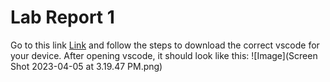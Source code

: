 # Lab Report 1
Go to this link [Link](https://code.visualstudio.com/) and follow the steps to download the correct vscode for your device.
After opening vscode, it should look like this:
![Image](Screen Shot 2023-04-05 at 3.19.47 PM.png)
